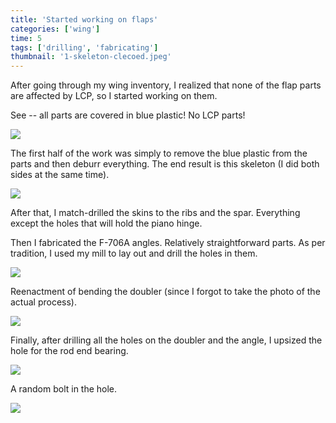 ```yaml
---
title: 'Started working on flaps'
categories: ['wing']
time: 5
tags: ['drilling', 'fabricating']
thumbnail: '1-skeleton-clecoed.jpeg'
---
```


After going through my wing inventory, I realized that none of the flap parts are affected by LCP, so I started working on them.

<!-- more -->

See -- all parts are covered in blue plastic! No LCP parts!

![](0-no-lcp-parts.jpeg)

The first half of the work was simply to remove the blue plastic from the parts and then deburr everything. The end result is this skeleton (I did both sides at the same time).

![](1-skeleton-clecoed.jpeg)

After that, I match-drilled the skins to the ribs and the spar. Everything except the holes that will hold the piano hinge.

Then I fabricated the F-706A angles. Relatively straightforward parts. As per tradition, I used my mill to lay out and drill the holes in them.

![](2-fabricated-angle.jpeg)

Reenactment of bending the doubler (since I forgot to take the photo of the actual process).

![](3-bending-the-doubler.jpeg)

Finally, after drilling all the holes on the doubler and the angle, I upsized the hole for the rod end bearing.

![](4-drilling-the-bolt-hole.jpeg)

A random bolt in the hole.

![](5-bolt-hole.jpeg)
